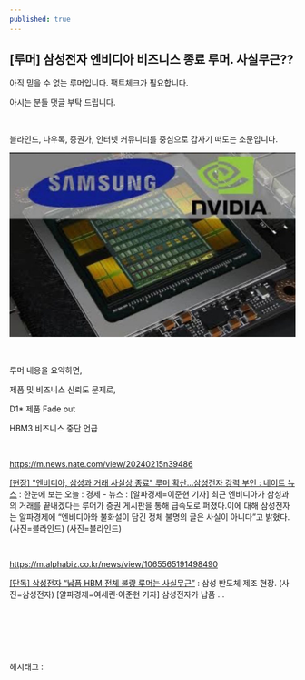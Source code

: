 ```yaml
---
published: true
---
```

## [루머] 삼성전자 엔비디아 비즈니스 종료 루머. 사실무근??

아직 믿을 수 없는 루머입니다. 팩트체크가 필요합니다.

아시는 분들 댓글 부탁 드립니다.

​

블라인드, 나우톡, 증권가, 인터넷 커뮤니티를 중심으로 갑자기 떠도는 소문입니다.

![0](/assets/img/223355029815/0.png)

​

루머 내용을 요약하면,

제품 및 비즈니스 신뢰도 문제로,

D1* 제품 Fade out

HBM3 비즈니스 중단 언급

​

https://m.news.nate.com/view/20240215n39486

[[현장] "엔비디아, 삼성과 거래 사실상 종료" 루머 확산…삼성전자 강력 부인 : 네이트 뉴스](https://m.news.nate.com/view/20240215n39486) : 한눈에 보는 오늘 : 경제 - 뉴스 : [알파경제=이준현 기자] 최근 엔비디아가 삼성과의 거래를 끝내겠다는 루머가 증권 게시판을 통해 급속도로 퍼졌다.이에 대해 삼성전자는 알파경제에 “엔비디아와 불화설이 담긴 정체 불명의 글은 사실이 아니다”고 밝혔다. (사진=블라인드) (사진=블라인드)

​

https://m.alphabiz.co.kr/news/view/1065565191498490

[[단독] 삼성전자 “납품 HBM 전체 불량 루머는 사실무근”](https://m.alphabiz.co.kr/news/view/1065565191498490) : 삼성 반도체 제조 현장. (사진=삼성전자) [알파경제=여세린·이준현 기자] 삼성전자가 납품 ...

​

​

​

 해시태그 : 